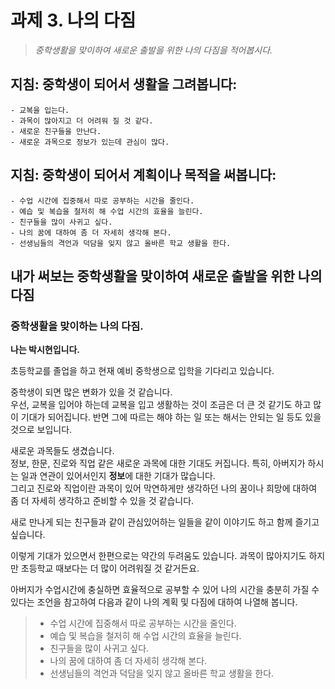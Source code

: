 # 과제 3. 나의 다짐
> *중학생활을 맞이하여 새로운 출발을 위한 나의 다짐을 적어봅시다.*

## 지침: 중학생이 되어서 생활을 그려봅니다:

    - 교복을 입는다.
    - 과목이 많아지고 더 어려워 질 것 같다.
    - 새로운 친구들을 만난다.
    - 새로운 과목으로 정보가 있는데 관심이 많다.

## 지침: 중학생이 되어서 계획이나 목적을 써봅니다:

    - 수업 시간에 집중해서 따로 공부하는 시간을 줄인다.
    - 예습 및 복습을 철저히 해 수업 시간의 효율을 늘린다.
    - 친구들을 많이 사귀고 싶다.
    - 나의 꿈에 대하여 좀 더 자세히 생각해 본다.
    - 선생님들의 격언과 덕담을 잊지 않고 올바른 학교 생활을 한다.

## 내가 써보는 중학생활을 맞이하여 새로운 출발을 위한 **나의 다짐**

### 중학생활을 맞이하는 나의 다짐.

**나는 박시현입니다.**

초등학교를 졸업을 하고 현재 예비 중학생으로 입학을 기다리고 있습니다.  

중학생이 되면 많은 변화가 있을 것 같습니다.  
우선, 교복을 입어야 하는데 교복을 입고 생활하는 것이 조금은 더 큰 것 같기도 하고 많이 기대가 되어집니다. 반면 그에 따르는 해야 하는 일 또는 해서는 안되는 일 등도 있을 것으로 보입니다.

새로운 과목들도 생겼습니다.  
정보, 한문, 진로와 직업 같은 새로운 과목에 대한 기대도 커집니다.
특히, 아버지가 하시는 일과 연관이 있어서인지 **정보**에 대한 기대가 많습니다.  
그리고 진로와 직업이란 과목이 있어 막연하게만 생각하던 나의 꿈이나 희망에 대하여 좀 더 자세히 생각하고 준비할 수 있을 것 같습니다.

새로 만나게 되는 친구들과 같이 관심있어하는 일들을 같이 이야기도 하고 함께 즐기고 싶습니다.

이렇게 기대가 있으면서 한편으로는 약간의 두려움도 있습니다. 과목이 많아지기도 하지만 초등학교 때보다는 더 많이 어려워질 것 같거든요.

아버지가 수업시간에 충실하면 효율적으로 공부할 수 있어 나의 시간을 충분히 가질 수 있다는 조언을 참고하여 다음과 같이 나의 계획 및 다짐에 대하여 나열해 봅니다.

>    - 수업 시간에 집중해서 따로 공부하는 시간을 줄인다.
>    - 예습 및 복습을 철저히 해 수업 시간의 효율을 늘린다.
>    - 친구들을 많이 사귀고 싶다.
>    - 나의 꿈에 대하여 좀 더 자세히 생각해 본다.
>    - 선생님들의 격언과 덕담을 잊지 않고 올바른 학교 생활을 한다.



